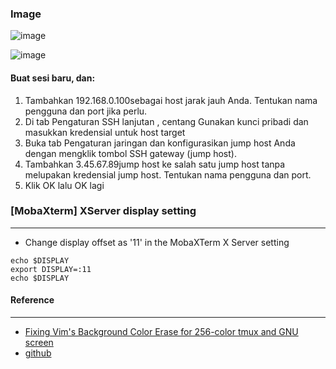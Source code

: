 ### Image 
![image](https://user-images.githubusercontent.com/100669802/209060298-d5b0090b-593f-43e4-86d6-8f6237c10386.png)

![image](https://user-images.githubusercontent.com/100669802/209060536-62eacf6c-47d1-4165-b5dd-367e2c3c0238.png)

#### Buat sesi baru, dan:
1. Tambahkan 192.168.0.100sebagai host jarak jauh Anda. Tentukan nama pengguna dan port jika perlu.
2. Di tab Pengaturan SSH lanjutan , centang Gunakan kunci pribadi dan masukkan kredensial untuk host target
3. Buka tab Pengaturan jaringan dan konfigurasikan jump host Anda dengan mengklik tombol SSH gateway (jump host).
4. Tambahkan 3.45.67.89jump host ke salah satu jump host tanpa melupakan kredensial jump host. Tentukan nama pengguna dan port.
5. Klik OK lalu OK lagi

### [MobaXterm] XServer display setting
-----------
* Change display offset as '11' in the MobaXTerm X Server setting
```Shell
echo $DISPLAY
export DISPLAY=:11
echo $DISPLAY
```

#### Reference
---------

* [Fixing Vim's Background Color Erase for 256-color tmux and GNU screen](http://sunaku.github.io/vim-256color-bce.html)
* [github](https://github.com/SeokjuLee/terminal-setup)
